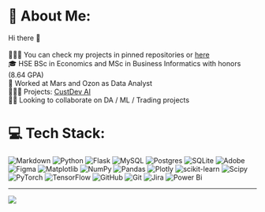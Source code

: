 <!--
### Suanov Nikolai
## Education
BSc: HSE Economics'22, GPA 8.57/10

MSc: HSE BABDS'24, GPA: 8.71/10

## Work experience
### Mars | Trainee in Sales Operations:
- Built the predictive tool of managers’ & clients’ future performance
- Performed ad-hoc analytics on target KPI, which led to presentation of results to the group of 50
regional managers

### Ozon | Trainee in Customer Experience Analytics & Customer Sales Analytics:
- Analytics on connection between NPS and GMV (Python, cross validation, bootstrap simulations)
- Defect analytics on direct and return logistic flows (SQL, window functions)
- Created dashboard on bot analytics which was used by 60+ people (Clickhouse, SQL, Superset)
- Upgrading BDR auto-reporting algorithms to semi-production with DAGs in Airflow
- Created a new approach on targeting performance of managers by targeting dynamics within a gap
-->

# 💫 About Me:
Hi there 👋<br><br>🙋🏻‍♂️ You can check my projects in pinned repositories or [here](https://suanow.tilda.ws/)<br>🎓 HSE BSc in Economics and MSc in Business Informatics with honors (8.64 GPA)<br>💼 Worked at Mars and Ozon as Data Analyst<br>🧑🏻‍💻 Projects: [CustDev AI](https://custdevai.vercel.app/)<br>🤲🏻 Looking to collaborate on DA / ML / Trading projects


# 💻 Tech Stack:
![Markdown](https://img.shields.io/badge/markdown-%23000000.svg?style=for-the-badge&logo=markdown&logoColor=white) ![Python](https://img.shields.io/badge/python-3670A0?style=for-the-badge&logo=python&logoColor=ffdd54) ![Flask](https://img.shields.io/badge/flask-%23000.svg?style=for-the-badge&logo=flask&logoColor=white) ![MySQL](https://img.shields.io/badge/mysql-4479A1.svg?style=for-the-badge&logo=mysql&logoColor=white) ![Postgres](https://img.shields.io/badge/postgres-%23316192.svg?style=for-the-badge&logo=postgresql&logoColor=white) ![SQLite](https://img.shields.io/badge/sqlite-%2307405e.svg?style=for-the-badge&logo=sqlite&logoColor=white) ![Adobe](https://img.shields.io/badge/adobe-%23FF0000.svg?style=for-the-badge&logo=adobe&logoColor=white) ![Figma](https://img.shields.io/badge/figma-%23F24E1E.svg?style=for-the-badge&logo=figma&logoColor=white) ![Matplotlib](https://img.shields.io/badge/Matplotlib-%23ffffff.svg?style=for-the-badge&logo=Matplotlib&logoColor=black) ![NumPy](https://img.shields.io/badge/numpy-%23013243.svg?style=for-the-badge&logo=numpy&logoColor=white) ![Pandas](https://img.shields.io/badge/pandas-%23150458.svg?style=for-the-badge&logo=pandas&logoColor=white) ![Plotly](https://img.shields.io/badge/Plotly-%233F4F75.svg?style=for-the-badge&logo=plotly&logoColor=white) ![scikit-learn](https://img.shields.io/badge/scikit--learn-%23F7931E.svg?style=for-the-badge&logo=scikit-learn&logoColor=white) ![Scipy](https://img.shields.io/badge/SciPy-%230C55A5.svg?style=for-the-badge&logo=scipy&logoColor=%white) ![PyTorch](https://img.shields.io/badge/PyTorch-%23EE4C2C.svg?style=for-the-badge&logo=PyTorch&logoColor=white) ![TensorFlow](https://img.shields.io/badge/TensorFlow-%23FF6F00.svg?style=for-the-badge&logo=TensorFlow&logoColor=white) ![GitHub](https://img.shields.io/badge/github-%23121011.svg?style=for-the-badge&logo=github&logoColor=white) ![Git](https://img.shields.io/badge/git-%23F05033.svg?style=for-the-badge&logo=git&logoColor=white) ![Jira](https://img.shields.io/badge/jira-%230A0FFF.svg?style=for-the-badge&logo=jira&logoColor=white) ![Power Bi](https://img.shields.io/badge/power_bi-F2C811?style=for-the-badge&logo=powerbi&logoColor=black)

---
[![](https://visitcount.itsvg.in/api?id=suanow&icon=0&color=12)](https://visitcount.itsvg.in)

<!-- Proudly created with GPRM ( https://gprm.itsvg.in ) -->



<!--
**suanow/suanow** is a ✨ _special_ ✨ repository because its `README.md` (this file) appears on your GitHub profile.

Here are some ideas to get you started:

- 🔭 I’m currently working on ...
- 🌱 I’m currently learning ...
- 👯 I’m looking to collaborate on ...
- 🤔 I’m looking for help with ...
- 💬 Ask me about ...
- 📫 How to reach me: ...
- 😄 Pronouns: ...
- ⚡ Fun fact: ...
-->
